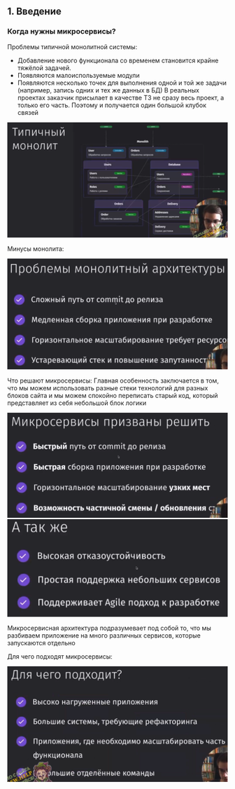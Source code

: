 ## 1. Введение
### Когда нужны микросервисы?

Проблемы типичной монолитной системы: 
- Добавление нового функционала со временем становится крайне тяжёлой задачей. 
- Появляются малоиспользуемые модули
- Появляются несколько точек для выполнения одной и той же задачи (например, запись одних и тех же данных в БД)
В реальных проектах заказчик присылает в качестве ТЗ не сразу весь проект, а только его часть. Поэтому и получается один большой клубок связей

![](_png/0cb277dae8dfaf79ffb5c2361e85a8d7.png)

Минусы монолита:

![](_png/12a9a35f7d4cc65e1adb85598b55cd42.png)

Что решают микросервисы:
Главная особенность заключается в том, что мы можем использовать разные стеки технологий для разных блоков сайта и мы можем спокойно переписать старый код, который представляет из себя небольшой блок логики

![](_png/4d59841be8e432c5f66f95a9d49a53b5.png)
![](_png/25033f966dce566ccfd63e5b51722688.png)

Микросервисная архитектура подразумевает под собой то, что мы разбиваем приложение на много различных сервисов, которые запускаются отдельно 

Для чего подходят микросервисы:

![](_png/d283400398215205a4b2bf77c1d4a3a0.png)
